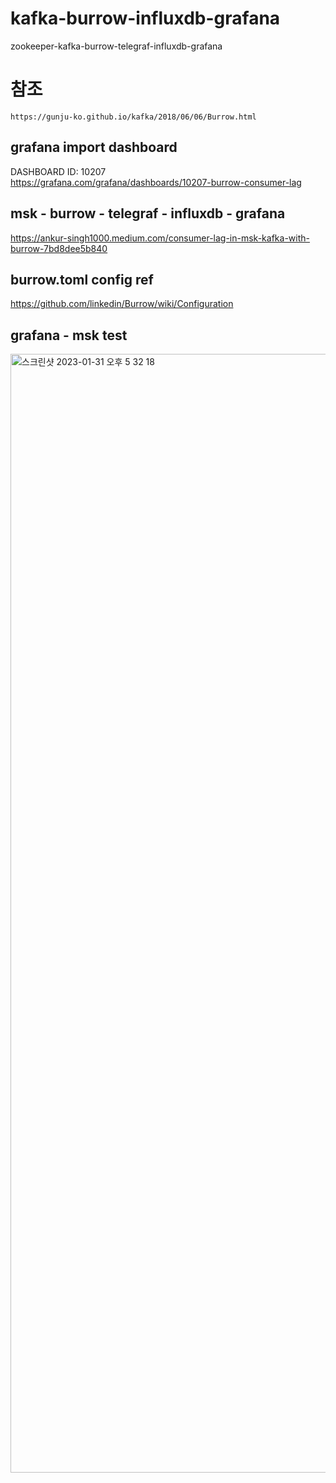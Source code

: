 # kafka-burrow-influxdb-grafana
zookeeper-kafka-burrow-telegraf-influxdb-grafana

# 참조
```
https://gunju-ko.github.io/kafka/2018/06/06/Burrow.html
```


## grafana import dashboard
DASHBOARD ID: 10207 <br/>
https://grafana.com/grafana/dashboards/10207-burrow-consumer-lag

## msk - burrow - telegraf - influxdb - grafana
https://ankur-singh1000.medium.com/consumer-lag-in-msk-kafka-with-burrow-7bd8dee5b840

## burrow.toml config ref
https://github.com/linkedin/Burrow/wiki/Configuration

## grafana - msk test
<img width="1790" alt="스크린샷 2023-01-31 오후 5 32 18" src="https://user-images.githubusercontent.com/73451727/215709277-2d2eb2c4-f5ce-400b-942a-dde64868bb3f.png">
